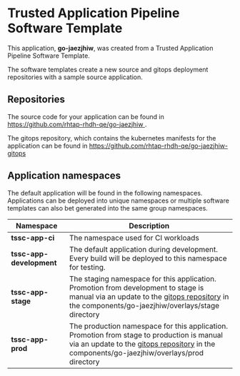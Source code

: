 # Trusted Application Pipeline Software Template

This application, **go-jaezjhiw**, was created from a Trusted Application Pipeline Software Template.

The software templates create a new source and gitops deployment repositories with a sample source application. 

## Repositories

The source code for your application can be found in [https://github.com/rhtap-rhdh-qe/go-jaezjhiw ](https://github.com/rhtap-rhdh-qe/go-jaezjhiw ).
 
The gitops repository, which contains the kubernetes manifests for the application can be found in 
[https://github.com/rhtap-rhdh-qe/go-jaezjhiw-gitops ](https://github.com/rhtap-rhdh-qe/go-jaezjhiw-gitops ) 

## Application namespaces 

The default application will be found in the following namespaces. Applications can be deployed into unique namespaces or multiple software templates can also bet generated into the same group namespaces.  

|  Namespace   |  Description   |  
| -------- | -------- |
| **tssc-app-ci** | The namespace used for CI workloads |
| **tssc-app-development** | The default application during development. Every build will be deployed to this namespace for testing. |
| **tssc-app-stage** | The staging namespace for this application. Promotion from development to stage is manual via an update to the [gitops repository](https://github.com/rhtap-rhdh-qe/go-jaezjhiw-gitops ) in the components/go-jaezjhiw/overlays/stage directory |
| **tssc-app-prod** | The production namespace for this application. Promotion from stage to production is manual via an update to the [gitops repository](https://github.com/rhtap-rhdh-qe/go-jaezjhiw-gitops ) in the components/go-jaezjhiw/overlays/prod directory |